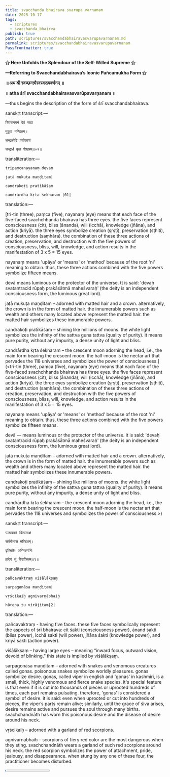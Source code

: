 ```yaml
---
title: svacchanda bhairava svarupa varnanam
date: 2025-10-17
tags:
  - scriptures
  - svacchanda_bhairva
publish: true
path: scriptures/svacchandabhairavasvarupavarnanam.md
permalink: scriptures/svacchandabhairavasvarupavarnanam
PassFrontmatter: true
---
```

**⚝ Here Unfolds the Splendour of the Self-Willed Supreme ⚝**

**—Referring to Svacchandabhairava’s Iconic Pañcamukha Form ⚝**


**॥ अथ श्री स्वच्छन्दभैरवस्वरूपवर्णनम् ॥** 

**॥ atha śrī svacchandabhairavasvarūpavarṇanam ॥**

—thus begins the description of the form of śrī svacchandabhairava.

sanskṛt transcript:—

`त्रिपंचनयनं देवं जटा`

`मुकुट मण्डितम्।`

`चन्द्रकोटि प्रतीकाशं`

`चन्द्रार्ध कृत शेखरम्॥०१॥` 

transliteration:—

`tripaṃcanayanaṃ devaṃ`

`jaṭā mukuṭa maṇḍitam|`

`candrakoṭi pratīkāśaṃ`

`candrārdha kṛta śekharam |01|`

translation:— 

[tri-tin (three), paṃca (five), nayanaṃ (eye) means that each face of the five-faced svachchhanda bhairava has three eyes. the five faces represent consciousness (cit), bliss (ānanda), will (icchā), knowledge (jñāna), and action (kriyā). the three eyes symbolize creation (ṣṛṣṭī), preservation (sṭhiti), and destruction (saṃhāra). the combination of these three actions of creation, preservation, and destruction with the five powers of consciousness, bliss, will, knowledge, and action results in the manifestation of 3 x 5 = 15 eyes.

nayanaṃ means 'upāya' or 'means' or 'method' because of the root 'ni' meaning to obtain. thus, these three actions combined with the five powers symbolize fifteen means.

devā means luminous or the protector of the universe. tt is said: 'devaḥ svatantracid rūpaḥ prakāśātmā maheśvaraḥ' (the deity is an independent consciousness form, the luminous great lord).

jaṭā mukuṭa maṇḍitam – adorned with matted hair and a crown. alternatively, the crown is in the form of matted hair. the innumerable powers such as wealth and others many located above represent the matted hair. the matted hair symbolizes these innumerable powers.

candrakoṭi pratīkāśaṃ – shining like millions of moons. the white light symbolizes the infinity of the sattva guna tattva (quality of purity). it means pure purity, without any impurity, a dense unity of light and bliss.

candrārdha kṛta śekharam – the crescent moon adorning the head, i.e., the main form bearing the crescent moon. the half-moon is the nectar art that pervades the 118 universes and symbolizes the power of consciousness.](<tri-tin (three), paṃca (five), nayanaṃ (eye) means that each face of the five-faced svachchhanda bhairava has three eyes. the five faces represent consciousness (cit), bliss (ānanda), will (icchā), knowledge (jñāna), and action (kriyā). the three eyes symbolize creation (ṣṛṣṭī), preservation (sṭhiti), and destruction (saṃhāra). the combination of these three actions of creation, preservation, and destruction with the five powers of consciousness, bliss, will, knowledge, and action results in the manifestation of 3 x 5 = 15 eyes.

nayanaṃ means 'upāya' or 'means' or 'method' because of the root 'ni' meaning to obtain. thus, these three actions combined with the five powers symbolize fifteen means.

devā — means luminous or the protector of the universe. it is said: 'devaḥ svatantracid rūpaḥ prakāśātmā maheśvaraḥ' (the deity is an independent consciousness form, the luminous great lord).

jaṭā mukuṭa maṇḍitam – adorned with matted hair and a crown. alternatively, the crown is in the form of matted hair. the innumerable powers such as wealth and others many located above represent the matted hair. the matted hair symbolizes these innumerable powers.

candrakoṭi pratīkāśaṃ – shining like millions of moons. the white light symbolizes the infinity of the sattva guna tattva (quality of purity). it means pure purity, without any impurity, a dense unity of light and bliss.

candrārdha kṛta śekharam – the crescent moon adorning the head, i.e., the main form bearing the crescent moon. the half-moon is the nectar art that pervades the 118 universes and symbolizes the power of consciousness.>)


sanskṛt transcript:—

`पञ्चवक्त्रं विशालाक्षं`

`सर्पगोनास मण्डितम्।`

`वृश्चिकैः अग्निवर्णाभैः`

`हारेण तु विराजितम्॥२॥`

transliteration:—

`pañcavaktraṃ viśālākṣaṃ`

`sarpagonāsa maṇḍitam|`

`vṛścikaiḥ agnivarṇābhaiḥ`

`hāreṇa tu virājitam|2|`

translation:—

pañcavaktraṃ - having five faces. these five faces symbolically represent the aspects of śrī bhairava: cit śakti (consciousness power), ānand śakti (bliss power), ìcchā śakti (will power), jñāna śakti (knowledge power), and kriyā śakti (action power).

viśālākṣaṃ – having large eyes – meaning “inward focus, outward vision, devoid of blinking.” this state is implied by viśālākṣaṃ.

sarpagonāsa maṇḍitam – adorned with snakes and venomous creatures called gonas. poisonous snakes symbolize worldly pleasures. gonas symbolize desire. gonas, called viper in english and 'gonas' in kashmiri, is a small, thick, highly venomous and fierce snake species. it's special feature is that even if it is cut into thousands of pieces or uprooted hundreds of times, each part remains pulsating. therefore, 'gonas' is considered a symbol of desire. it is said: even when uprooted or cut into hundreds of pieces, the viper’s parts remain alive; similarly, until the grace of śiva arises, desire remains active and pursues the soul through many births. svachchandnāth has worn this poisonous desire and the disease of desire around his neck.

vṛścikaiḥ – adorned with a garland of red scorpions.

agnivarṇābhaiḥ – scorpions of fiery red color are the most dangerous when they sting. svachchandnāth wears a garland of such red scorpions around his neck. the red scorpion symbolizes the power of attachment, pride, jealousy, and disappearance. when stung by any one of these four, the practitioner becomes disturbed.

<progress id="file" max="100" value="02">02%</progress>
